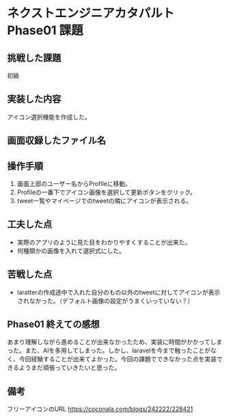 # ネクストエンジニアカタパルト Phase01 課題

## 挑戦した課題
初級

## 実装した内容
アイコン選択機能を作成した。

## 画面収録したファイル名


## 操作手順
1. 画面上部のユーザー名からProfileに移動。
2. Profileの一番下でアイコン画像を選択して更新ボタンをクリック。
3. tweet一覧やマイページでのtweetの隣にアイコンが表示される。

## 工夫した点
- 実際のアプリのように見た目をわかりやすくすることが出来た。
- 何種類かの画像を入れて選択式にした。

## 苦戦した点
- laratterの作成途中で入れた自分のもの以外のtweetに対してアイコンが表示されなかった。（デフォルト画像の設定がうまくいっていない？）

## Phase01 終えての感想
あまり理解しながら進めることが出来なかったため、実装に時間がかかってしまった。また、AIを多用してしまった。しかし、laravelを今まで触ったことがなく、今回経験することが出来てよかった。今回の課題でできなかった点を実装できるようまだ頑張っていきたいと思った。

## 備考
フリーアイコンのURL
https://coconala.com/blogs/242222/228421